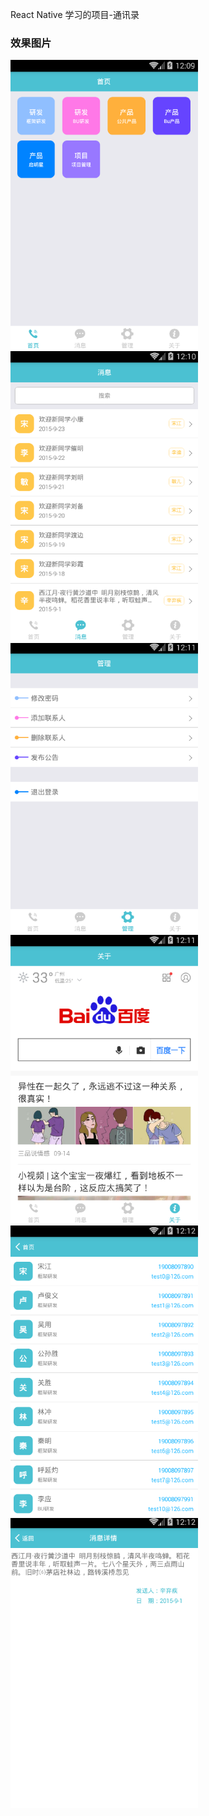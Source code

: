React Native 学习的项目-通讯录

### 效果图片
<img src="https://github.com/HZHAndroid/MailList/blob/master/show_project_imgs/shouye.png"  width="300"/><img src="https://github.com/HZHAndroid/MailList/blob/master/show_project_imgs/message.png"  width="300"/><img src="https://github.com/HZHAndroid/MailList/blob/master/show_project_imgs/setting.png"  width="300"/><img src="https://github.com/HZHAndroid/MailList/blob/master/show_project_imgs/about.png"  width="300"/><img src="https://github.com/HZHAndroid/MailList/blob/master/show_project_imgs/home_list.png"  width="300"/><img src="https://github.com/HZHAndroid/MailList/blob/master/show_project_imgs/message_detail.png"  width="300"/>
